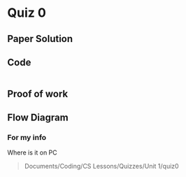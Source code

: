 # Quiz 0

## Paper Solution

## Code
```.py
```

## Proof of work

## Flow Diagram

### For my info
Where is it on PC
>Documents/Coding/CS Lessons/Quizzes/Unit 1/quiz0
